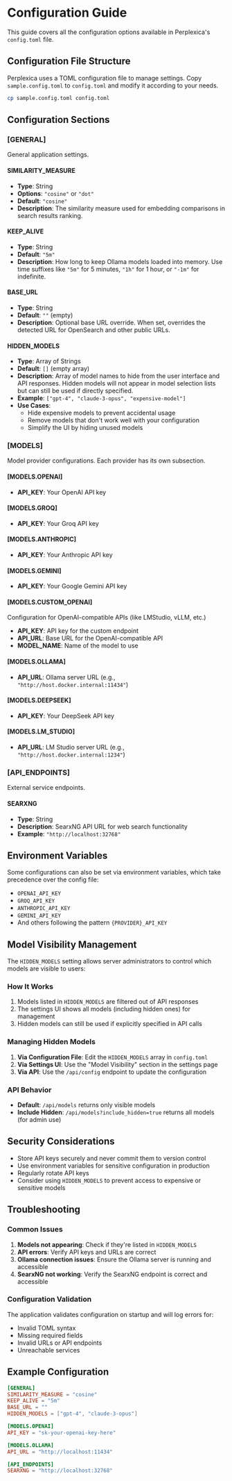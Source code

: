 # Configuration Guide

This guide covers all the configuration options available in Perplexica's `config.toml` file.

## Configuration File Structure

Perplexica uses a TOML configuration file to manage settings. Copy `sample.config.toml` to `config.toml` and modify it according to your needs.

```bash
cp sample.config.toml config.toml
```

## Configuration Sections

### [GENERAL]

General application settings.

#### SIMILARITY_MEASURE

- **Type**: String
- **Options**: `"cosine"` or `"dot"`
- **Default**: `"cosine"`
- **Description**: The similarity measure used for embedding comparisons in search results ranking.

#### KEEP_ALIVE

- **Type**: String
- **Default**: `"5m"`
- **Description**: How long to keep Ollama models loaded into memory. Use time suffixes like `"5m"` for 5 minutes, `"1h"` for 1 hour, or `"-1m"` for indefinite.

#### BASE_URL

- **Type**: String
- **Default**: `""` (empty)
- **Description**: Optional base URL override. When set, overrides the detected URL for OpenSearch and other public URLs.

#### HIDDEN_MODELS

- **Type**: Array of Strings
- **Default**: `[]` (empty array)
- **Description**: Array of model names to hide from the user interface and API responses. Hidden models will not appear in model selection lists but can still be used if directly specified.
- **Example**: `["gpt-4", "claude-3-opus", "expensive-model"]`
- **Use Cases**:
  - Hide expensive models to prevent accidental usage
  - Remove models that don't work well with your configuration
  - Simplify the UI by hiding unused models

### [MODELS]

Model provider configurations. Each provider has its own subsection.

#### [MODELS.OPENAI]

- **API_KEY**: Your OpenAI API key

#### [MODELS.GROQ]

- **API_KEY**: Your Groq API key

#### [MODELS.ANTHROPIC]

- **API_KEY**: Your Anthropic API key

#### [MODELS.GEMINI]

- **API_KEY**: Your Google Gemini API key

#### [MODELS.CUSTOM_OPENAI]

Configuration for OpenAI-compatible APIs (like LMStudio, vLLM, etc.)

- **API_KEY**: API key for the custom endpoint
- **API_URL**: Base URL for the OpenAI-compatible API
- **MODEL_NAME**: Name of the model to use

#### [MODELS.OLLAMA]

- **API_URL**: Ollama server URL (e.g., `"http://host.docker.internal:11434"`)

#### [MODELS.DEEPSEEK]

- **API_KEY**: Your DeepSeek API key

#### [MODELS.LM_STUDIO]

- **API_URL**: LM Studio server URL (e.g., `"http://host.docker.internal:1234"`)

### [API_ENDPOINTS]

External service endpoints.

#### SEARXNG

- **Type**: String
- **Description**: SearxNG API URL for web search functionality
- **Example**: `"http://localhost:32768"`

## Environment Variables

Some configurations can also be set via environment variables, which take precedence over the config file:

- `OPENAI_API_KEY`
- `GROQ_API_KEY`
- `ANTHROPIC_API_KEY`
- `GEMINI_API_KEY`
- And others following the pattern `{PROVIDER}_API_KEY`

## Model Visibility Management

The `HIDDEN_MODELS` setting allows server administrators to control which models are visible to users:

### How It Works

1. Models listed in `HIDDEN_MODELS` are filtered out of API responses
2. The settings UI shows all models (including hidden ones) for management
3. Hidden models can still be used if explicitly specified in API calls

### Managing Hidden Models

1. **Via Configuration File**: Edit the `HIDDEN_MODELS` array in `config.toml`
2. **Via Settings UI**: Use the "Model Visibility" section in the settings page
3. **Via API**: Use the `/api/config` endpoint to update the configuration

### API Behavior

- **Default**: `/api/models` returns only visible models
- **Include Hidden**: `/api/models?include_hidden=true` returns all models (for admin use)

## Security Considerations

- Store API keys securely and never commit them to version control
- Use environment variables for sensitive configuration in production
- Regularly rotate API keys
- Consider using `HIDDEN_MODELS` to prevent access to expensive or sensitive models

## Troubleshooting

### Common Issues

1. **Models not appearing**: Check if they're listed in `HIDDEN_MODELS`
2. **API errors**: Verify API keys and URLs are correct
3. **Ollama connection issues**: Ensure the Ollama server is running and accessible
4. **SearxNG not working**: Verify the SearxNG endpoint is correct and accessible

### Configuration Validation

The application validates configuration on startup and will log errors for:

- Invalid TOML syntax
- Missing required fields
- Invalid URLs or API endpoints
- Unreachable services

## Example Configuration

```toml
[GENERAL]
SIMILARITY_MEASURE = "cosine"
KEEP_ALIVE = "5m"
BASE_URL = ""
HIDDEN_MODELS = ["gpt-4", "claude-3-opus"]

[MODELS.OPENAI]
API_KEY = "sk-your-openai-key-here"

[MODELS.OLLAMA]
API_URL = "http://localhost:11434"

[API_ENDPOINTS]
SEARXNG = "http://localhost:32768"
```

